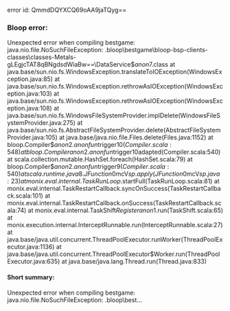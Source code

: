 error id: QmmdDQYXCQ69oAA9jaTQyg==
### Bloop error:

Unexpected error when compiling bestgame: java.nio.file.NoSuchFileException: <WORKSPACE>\.bloop\bestgame\bloop-bsp-clients-classes\classes-Metals-gLEgjcTAT8qBNgdsdWiaBw==\DataService$$anon$7.class
	at java.base/sun.nio.fs.WindowsException.translateToIOException(WindowsException.java:85)
	at java.base/sun.nio.fs.WindowsException.rethrowAsIOException(WindowsException.java:103)
	at java.base/sun.nio.fs.WindowsException.rethrowAsIOException(WindowsException.java:108)
	at java.base/sun.nio.fs.WindowsFileSystemProvider.implDelete(WindowsFileSystemProvider.java:275)
	at java.base/sun.nio.fs.AbstractFileSystemProvider.delete(AbstractFileSystemProvider.java:105)
	at java.base/java.nio.file.Files.delete(Files.java:1152)
	at bloop.Compiler$$anon$2.$anonfun$trigger$10(Compiler.scala:548)
	at bloop.Compiler$$anon$2.$anonfun$trigger$10$adapted(Compiler.scala:540)
	at scala.collection.mutable.HashSet.foreach(HashSet.scala:79)
	at bloop.Compiler$$anon$2.$anonfun$trigger$9(Compiler.scala:540)
	at scala.runtime.java8.JFunction0$mcV$sp.apply(JFunction0$mcV$sp.java:23)
	at monix.eval.internal.TaskRunLoop$.startFull(TaskRunLoop.scala:81)
	at monix.eval.internal.TaskRestartCallback.syncOnSuccess(TaskRestartCallback.scala:101)
	at monix.eval.internal.TaskRestartCallback.onSuccess(TaskRestartCallback.scala:74)
	at monix.eval.internal.TaskShift$Register$$anon$1.run(TaskShift.scala:65)
	at monix.execution.internal.InterceptRunnable.run(InterceptRunnable.scala:27)
	at java.base/java.util.concurrent.ThreadPoolExecutor.runWorker(ThreadPoolExecutor.java:1136)
	at java.base/java.util.concurrent.ThreadPoolExecutor$Worker.run(ThreadPoolExecutor.java:635)
	at java.base/java.lang.Thread.run(Thread.java:833)
#### Short summary: 

Unexpected error when compiling bestgame: java.nio.file.NoSuchFileException: <WORKSPACE>\.bloop\best...